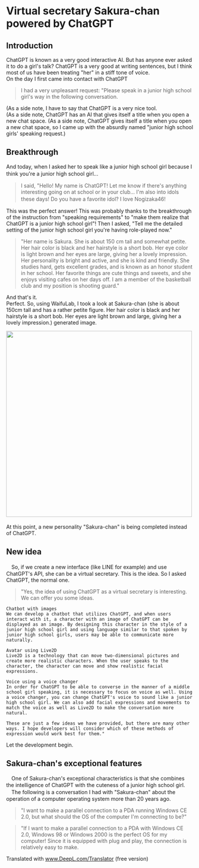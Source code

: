 # Virtual secretary Sakura-chan powered by ChatGPT
## Introduction
ChatGPT is known as a very good interactive AI. But has anyone ever asked it to do a girl's talk? ChatGPT is a very good at writing sentences, but I think most of us have been treating "her" in a stiff tone of voice.  
On the day I first came into contact with ChatGPT   

>I had a very unpleasant request: "Please speak in a junior high school girl's way in the following conversation.

(As a side note, I have to say that ChatGPT is a very nice tool.  
(As a side note, ChatGPT has an AI that gives itself a title when you open a new chat space. (As a side note, ChatGPT gives itself a title when you open a new chat space, so I came up with the absurdly named "junior high school girls' speaking request.)   

## Breakthrough
And today, when I asked her to speak like a junior high school girl because I think you're a junior high school girl...
　
>I said, "Hello! My name is ChatGPT! Let me know if there's anything interesting going on at school or in your club... I'm also into idols these days! Do you have a favorite idol? I love Nogizaka46! 
　

This was the perfect answer! 
This was probably thanks to the breakthrough of the instruction from "speaking requirements" to "make them realize that ChatGPT is a junior high school girl"! 
Then I asked, "Tell me the detailed setting of the junior high school girl you're having role-played now."   

>"Her name is Sakura. She is about 150 cm tall and somewhat petite. Her hair color is black and her hairstyle is a short bob. Her eye color is light brown and her eyes are large, giving her a lovely impression.  
Her personality is bright and active, and she is kind and friendly. She studies hard, gets excellent grades, and is known as an honor student in her school. Her favorite things are cute things and sweets, and she enjoys visiting cafes on her days off. I am a member of the basketball club and my position is shooting guard."

And that's it.  
Perfect. So, using WaifuLab, I took a look at Sakura-chan (she is about 150cm tall and has a rather petite figure. Her hair color is black and her hairstyle is a short bob. Her eyes are light brown and large, giving her a lovely impression.) generated image. 
    
<img src="https://user-images.githubusercontent.com/50258044/219935230-336b9e09-d64a-40e3-a878-2772f9c2b845.jpg" width="500">　

At this point, a new personality "Sakura-chan" is being completed instead of ChatGPT.  
 
## New idea
　So, if we create a new interface (like LINE for example) and use ChatGPT's API, she can be a virtual secretary. This is the idea. So I asked ChatGPT, the normal one.  
>"Yes, the idea of using ChatGPT as a virtual secretary is interesting. We can offer you some ideas.


	Chatbot with images
	We can develop a chatbot that utilizes ChatGPT, and when users interact with it, a character with an image of ChatGPT can be displayed as an image. By designing this character in the style of a junior high school girl and using language similar to that spoken by junior high school girls, users may be able to communicate more naturally.

	Avatar using Live2D
	Live2D is a technology that can move two-dimensional pictures and create more realistic characters. When the user speaks to the character, the character can move and show realistic facial expressions.

	Voice using a voice changer
	In order for ChatGPT to be able to converse in the manner of a middle school girl speaking, it is necessary to focus on voice as well. Using a voice changer, you can change ChatGPT's voice to sound like a junior high school girl. We can also add facial expressions and movements to match the voice as well as Live2D to make the conversation more natural.

	These are just a few ideas we have provided, but there are many other ways. I hope developers will consider which of these methods of expression would work best for them."

Let the development begin. 


## Sakura-chan's exceptional features
　One of Sakura-chan's exceptional characteristics is that she combines the intelligence of ChatGPT with the cuteness of a junior high school girl. 
　The following is a conversation I had with "Sakura-chan" about the operation of a computer operating system more than 20 years ago. 

>"I want to make a parallel connection to a PDA running Windows CE 2.0, but what should the OS of the computer I'm connecting to be?" 

>"If I want to make a parallel connection to a PDA with Windows CE 2.0, Windows 98 or Windows 2000 is the perfect OS for my computer! Since it is equipped with plug and play, the connection is relatively easy to make. 


Translated with www.DeepL.com/Translator (free version)
